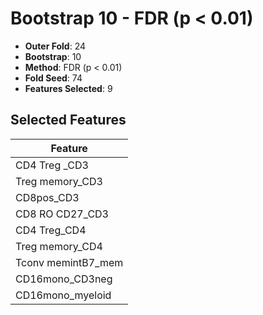 # Bootstrap 10 - FDR (p < 0.01)

- **Outer Fold**: 24
- **Bootstrap**: 10
- **Method**: FDR (p < 0.01)
- **Fold Seed**: 74
- **Features Selected**: 9

## Selected Features

| Feature |
|---------|
| CD4 Treg _CD3 |
| Treg memory_CD3 |
| CD8pos_CD3 |
| CD8 RO CD27_CD3 |
| CD4 Treg_CD4 |
| Treg memory_CD4 |
| Tconv memintB7_mem |
| CD16mono_CD3neg |
| CD16mono_myeloid |
